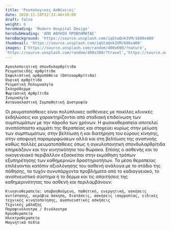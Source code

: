 ```yaml
---
title: 'Ρευτολογικες Ασθένειες'
date: 2018-11-18T12:33:46+10:00
draft: false
weight: 6
heroHeading: 'Modern Hospital Design'
heroSubHeading: 'ΑΠΟ ΑΘΛΗΣΗ ΠΡΟΒΛΗΜΑΤΑΣ'
heroBackground: 'https://source.unsplash.com/iqGtaQnk3VM/1600x400'
thumbnail: 'https://source.unsplash.com/iqGtaQnk3VM/600x400'
images: ['https://source.unsplash.com/random/400x600/?nature', 
'https://source.unsplash.com/random/400x300/?travel','https://source.unsplash.com/random/400x300/?architecture','https://source.unsplash.com/random/400x600/?buildings','https://source.unsplash.com/random/400x300/?city','https://source.unsplash.com/random/400x600/?business']
---
```



    Αγκυλοποιητική σπονδυλαρθρίτιδα
    Ρευματοειδής αρθρίτιδα
    Εκφυλιστική αρθροπάθεια (Οστεοαρθρίτιδα)
    Ουρική αρθρίτιδα
    Ρευματική Πολυμυαλγία
    Σκληρόδερμα
    Ψωριασική Αρθρίτιδα
    Ινομυαλγία
    Αντανακλαστική Συμπαθητική Δυστροφία

Οι ρευματοπάθειες είναι πολύπλοκες ασθένειες με ποικίλες κλινικές εκδηλώσεις και χαρακτηρίζονται από σταδιακή επιδείνωση των συμπτωμάτων με την πάροδο των χρόνων. Η φυσικοθεραπεία αποτελεί αναπόσπαστο κομμάτι της θεραπείας και στοχεύει κυρίως στην μείωση των  συμπτωμάτων, στην βελτίωση ή και διατήρηση του εύρους κίνησης, στην αποφυγή παραμορφώσεων αλλά και στη βελτίωση της αναπνοής καθώς πολλές ρευματοπάθειες όπως η αγκυλοποιητική σπονδυλαρθρίτιδα επηρεάζουν και την κινητικότητα του θώρακα. Επίσης ο ασθενής και το οικογενειακό περιβάλλον εξασκείται στην εκμάθηση τρόπων εξυπηρέτησης των καθημερινών δραστηριοτήτων. Τα μέσα θεραπείας επιλέγονται κατόπιν αξιολόγησης του ασθενή ανάλογα με το στάδιο της πάθησης, τα τυχόν συνυπάρχοντα προβλήματα από το καδιαγγειακό, το αναπνευστικό σύστημα ή το δέρμα και τις απαιτήσεις της καθημερινότητας του ασθενή και περιλαμβάνουν:

    Κινησιοθεραπεία: υποβοηθούμενη, παθητική, ενεργητική, ασκήσεις αντίστασης, αερόβια άσκηση, διατάσεις, ασκήσεις ισορροπίας, ειδικές τεχνικές κινητοποίησης, αναπνευστικές ασκήσεις
    Τεχνικές μάλαξης
    Παραφινόλουτρα / δινόλουτρα
    Κρυοθεραπεία
    Ηλεκτροθεραπεία
    Μαγνητικά πεδία

